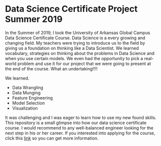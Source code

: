 # Data Science Certificate Project Summer 2019

In the Summer of 2019, I took the University of Arkansas Global Campus Data Science Certificate Course. Data Science is a every growing and changing field. My teachers were trying to introduce us to the field by giving us a foundation on thinking like a Data Scientist. We learned vocabulary, strategies on thinking about the problems in Data Science and when you use certain models. We even had the opportunity to pick a real-world problem and use it for our project that we were going to present at the end of the course. What an undertaking!!!! 

We learned. 
+ Data Wrangling
+ Data Munging
+ Feature Engineering
+ Model Selection
+ Visualization

It was challenging and I was eager to learn how to use my new found skills. This repository is a small glimpse into how our data science certificate course. I would recommend to any well-balanced engineer looking for the next step in his or her career. If you interested into applying for the course, click this [link](https://training.uark.edu/it-readiness/data-science-certificate-program.php) so you can get more information.
